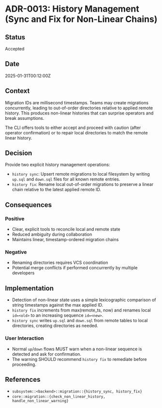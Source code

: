 # ADR-0013: History Management (Sync and Fix for Non-Linear Chains)

## Status

Accepted

## Date

2025-01-31T00:12:00Z

## Context

Migration IDs are millisecond timestamps. Teams may create migrations concurrently, leading to out-of-order directories relative to applied remote history. This produces non-linear histories that can surprise operators and break assumptions.

The CLI offers tools to either accept and proceed with caution (after operator confirmation) or to repair local directories to match the remote linear history.

## Decision

Provide two explicit history management operations:
- `history sync`: Upsert remote migrations to local filesystem by writing `up.sql` and `down.sql` files for all known remote entries.
- `history fix`: Rename local out-of-order migrations to preserve a linear chain relative to the latest applied remote ID.

## Consequences

### Positive
- Clear, explicit tools to reconcile local and remote state
- Reduced ambiguity during collaboration
- Maintains linear, timestamp-ordered migration chains

### Negative
- Renaming directories requires VCS coordination
- Potential merge conflicts if performed concurrently by multiple developers

## Implementation

- Detection of non-linear state uses a simple lexicographic comparison of string timestamps against the max applied ID.
- `history fix` increments from max(remote_ts, now) and renames local `id=<old>` to an increasing sequence `id=<new>`.
- `history sync` writes `up.sql` and `down.sql` from remote tables to local directories, creating directories as needed.

### User Interaction
- Normal `up`/`down` flows MUST warn when a non-linear sequence is detected and ask for confirmation.
- The warning SHOULD recommend `history fix` to remediate before proceeding.

## References

- `subsystem::<backend>::migration::{history_sync, history_fix}`
- `core::migration::{check_non_linear_history, handle_non_linear_warning}`
